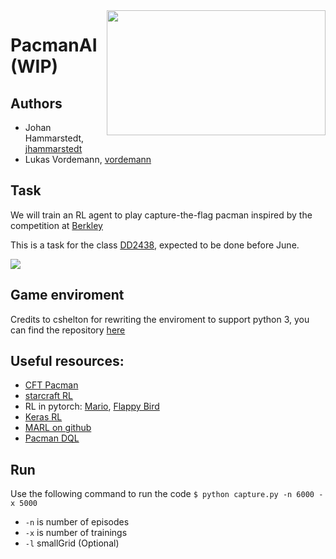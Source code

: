 
<img src="http://ai.berkeley.edu/images/pacman_game.gif" width=350 height = 200 align ="right" />

# PacmanAI (WIP)

## Authors ##
* Johan Hammarstedt, [jhammarstedt](https://github.com/jhammarstedt)
* Lukas Vordemann, [vordemann](https://github.com/vordemann)

## Task

We will train an RL agent to play capture-the-flag pacman inspired by the competition at [Berkley](http://ai.berkeley.edu/contest.html)

This is a task for the class [DD2438](https://www.kth.se/student/kurser/kurs/DD2438?l=en), expected to be done before June.

![](http://ai.berkeley.edu/projects/release/contest/v1/002/capture_the_flag.png)

## Game enviroment 
Credits to cshelton for rewriting the enviroment to support python 3, you can find the repository [here](https://github.com/cshelton/pacman-ctf)

## Useful resources:
 * [CFT Pacman](https://github.com/jaredjxyz/Pacman-Tournament-Agent)
 * [starcraft RL](https://soygema.github.io/starcraftII_machine_learning/#0)
 * RL in pytorch: [Mario](https://pytorch.org/tutorials/intermediate/mario_rl_tutorial.html), [Flappy Bird](https://www.toptal.com/deep-learning/pytorch-reinforcement-learning-tutorial)
 * [Keras RL](https://github.com/keras-rl/keras-rl)
 * [MARL on github](https://github.com/topics/multiagent-reinforcement-learning)
 * [Pacman DQL](https://esc.fnwi.uva.nl/thesis/centraal/files/f323981448.pdf)

## Run
Use the following command to run the code
```$ python capture.py -n 6000 -x 5000 ```
* `-n` is number of episodes
* `-x` is number of trainings
* `-l` smallGrid (Optional)
